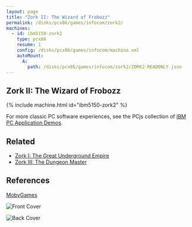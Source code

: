 ```yaml
---
layout: page
title: "Zork II: The Wizard of Frobozz"
permalink: /disks/pcx86/games/infocom/zork2/
machines:
  - id: ibm5150-zork2
    type: pcx86
    resume: 1
    config: /disks/pcx86/games/infocom/machine.xml
    autoMount:
      A:
        path: /disks/pcx86/games/infocom/zork2/ZORK2-READONLY.json
---
```


Zork II: The Wizard of Frobozz
------------------------------

{% include machine.html id="ibm5150-zork2" %}

For more classic PC software experiences, see the PCjs collection of [IBM PC Application Demos](/apps/pcx86/).

Related
-------

* [Zork I: The Great Underground Empire](../zork1/)
* [Zork III: The Dungeon Master](../zork3/)

References
----------

[MobyGames](http://www.mobygames.com/game/zork-ii-the-wizard-of-frobozz)

![Front Cover](http://www.mobygames.com/images/covers/l/2877-zork-ii-the-wizard-of-frobozz-dos-front-cover.jpg)

![Back Cover](http://www.mobygames.com/images/covers/l/2878-zork-ii-the-wizard-of-frobozz-dos-back-cover.jpg)
